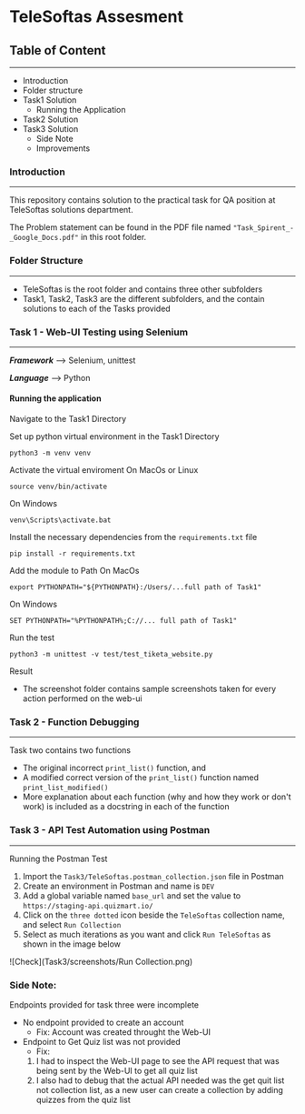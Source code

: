 # TeleSoftas Assesment
## Table of Content
----------
- Introduction
- Folder structure
- Task1 Solution
    - Running the Application
- Task2 Solution
- Task3 Solution
    - Side Note
    - Improvements

### Introduction
----------
This repository contains solution to the practical task for QA position at TeleSoftas solutions department.

The Problem statement can be found in the PDF file named `"Task_Spirent_-_Google_Docs.pdf"` in this root folder.
### Folder Structure
----------
- TeleSoftas is the root folder and contains three other subfolders
- Task1, Task2, Task3 are the different subfolders, and the contain solutions to each of the Tasks provided
### Task 1 - Web-UI Testing using Selenium
----------
***Framework***   --> Selenium, unittest

***Language***    --> Python

#### **Running the application**

Navigate to the Task1 Directory

Set up python virtual environment in the Task1 Directory
```
python3 -m venv venv
```
Activate the virtual enviroment
On MacOs or Linux
```
source venv/bin/activate
```
On Windows
```
venv\Scripts\activate.bat
```
Install the necessary dependencies from the `requirements.txt` file
```
pip install -r requirements.txt
```
Add the module to Path
On MacOs
```
export PYTHONPATH="${PYTHONPATH}:/Users/...full path of Task1"
```
On Windows
```
SET PYTHONPATH="%PYTHONPATH%;C://... full path of Task1"
```
Run the test
```
python3 -m unittest -v test/test_tiketa_website.py
```

Result
- The screenshot folder contains sample screenshots taken for every action performed on the web-ui

### Task 2 - Function Debugging
----------
Task two contains two functions
- The original incorrect `print_list()` function, and
- A modified correct version of the `print_list()` function named `print_list_modified()`
- More explanation about each function (why and how they work or don't work) is included as a docstring in each of the function

### Task 3 - API Test Automation using Postman
----------
Running the Postman Test
1. Import the `Task3/TeleSoftas.postman_collection.json` file in Postman
2. Create an environment in Postman and name is `DEV`
3. Add a global variable named `base_url` and set the value to `https://staging-api.quizmart.io/`
4. Click on the `three dotted` icon beside the `TeleSoftas` collection name, and select `Run Collection`
5. Select as much iterations as you want and click `Run TeleSoftas` as shown in the image below

![Check](Task3/screenshots/Run Collection.png)


### Side Note:
Endpoints provided for task three were incomplete
- No endpoint provided to create an account
    - Fix: Account was created throught the Web-UI
- Endpoint to Get Quiz list was not provided
    - Fix:
    1. I had to inspect the Web-UI page to see the API request that was being sent by the Web-UI to get all quiz list
    2. I also had to debug that the actual API needed was the get quit list not collection list, as a new user can create a collection by adding quizzes from              the quiz list





